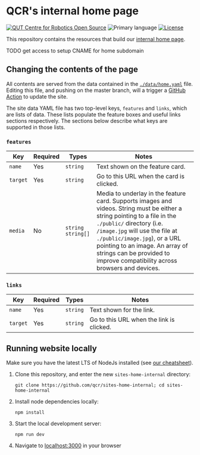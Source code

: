 # QCR's internal home page

[![QUT Centre for Robotics Open Source](https://github.com/qcr/qcr.github.io/raw/master/misc/badge.svg)](https://qcr.github.io)
![Primary language](https://img.shields.io/github/languages/top/qcr/sites-home-internal)
[![License](https://img.shields.io/github/license/qcr/sites-home-internal)](./LICENSE.txt)

This repository contains the resources that build our [internal home page](https://home.qcr.ai).

TODO get access to setup CNAME for home subdomain

## Changing the contents of the page

All contents are served from the data contained in the [`./data/home.yaml`](./data/home.yaml) file. Editing this file, and pushing on the master branch, will a trigger a [GitHub Action](https://github.com/qcr/sites-home-internal/actions) to update the site.

The site data YAML file has two top-level keys, `features` and `links`, which are lists of data. These lists populate the feature boxes and useful links sections respectively. The sections below describe what keys are supported in those lists.

### `features`

| Key      | Required | Types               | Notes                                                                                                                                                                                                                                                                                                                                     |
| -------- | -------- | ------------------- | ----------------------------------------------------------------------------------------------------------------------------------------------------------------------------------------------------------------------------------------------------------------------------------------------------------------------------------------- |
| `name`   | Yes      | `string`            | Text shown on the feature card.                                                                                                                                                                                                                                                                                                           |
| `target` | Yes      | `string`            | Go to this URL when the card is clicked.                                                                                                                                                                                                                                                                                                  |
| `media`  | No       | `string` `string[]` | Media to underlay in the feature card. Supports images and videos. String must be either a string pointing to a file in the `./public/` directory (i.e. `/image.jpg` will use the file at `./public/image.jpg`), or a URL pointing to an image. An array of strings can be provided to improve compatibility across browsers and devices. |

### `links`

| Key      | Required | Types    | Notes                                    |
| -------- | -------- | -------- | ---------------------------------------- |
| `name`   | Yes      | `string` | Text shown for the link.                 |
| `target` | Yes      | `string` | Go to this URL when the link is clicked. |

## Running website locally

Make sure you have the latest LTS of NodeJs installed (see [our cheatsheet](https://github.com/qcr/sites-shared/#installing-nodejs-on-ubuntu)).

1. Clone this repository, and enter the new `sites-home-internal` directory:
   ```
   git clone https://github.com/qcr/sites-home-internal; cd sites-home-internal
   ```
2. Install node dependencies locally:
   ```
   npm install
   ```
3. Start the local development server:
   ```
   npm run dev
   ```
4. Navigate to [localhost:3000](http://localhost:3000) in your browser
